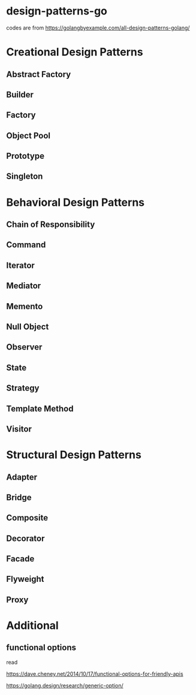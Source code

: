 # design-patterns-go

codes are from https://golangbyexample.com/all-design-patterns-golang/

# Creational Design Patterns
## Abstract Factory
## Builder
## Factory
## Object Pool
## Prototype
## Singleton

# Behavioral Design Patterns
## Chain of Responsibility
## Command
## Iterator
## Mediator
## Memento
## Null Object
## Observer
## State
## Strategy
## Template Method
## Visitor

# Structural Design Patterns
## Adapter
## Bridge
## Composite
## Decorator
## Facade
## Flyweight
## Proxy

# Additional

## functional options

read

https://dave.cheney.net/2014/10/17/functional-options-for-friendly-apis

https://golang.design/research/generic-option/